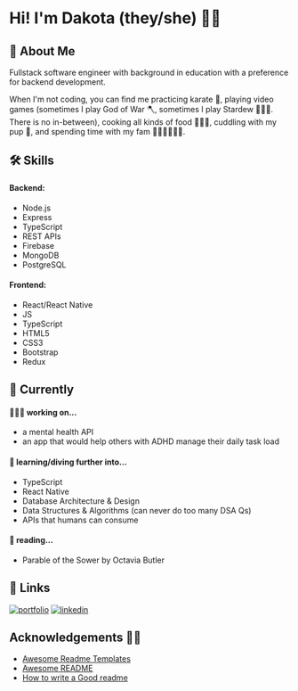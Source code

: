 # Hi! I'm Dakota (they/she) 👋🏽


## 🌈 About Me
Fullstack software engineer with background in education with a preference for backend development.

When I'm not coding, you can find me practicing karate 🥋, playing video games (sometimes I play God of War 🪓, sometimes I play Stardew 🧑🏽‍🌾. There is no in-between), cooking all kinds of food 🧑🏽‍🍳, cuddling with my pup 🐶, and spending time with my fam 👰🏻‍♀️🤵🏽🐶.



## 🛠 Skills

#### Backend:
- Node.js
- Express
- TypeScript
- REST APIs
- Firebase
- MongoDB
- PostgreSQL

#### Frontend:
- React/React Native
- JS
- TypeScript
- HTML5
- CSS3
- Bootstrap
- Redux

## 👾 Currently
#### 🧑🏽‍💻 working on...
- a mental health API
- an app that would help others with ADHD manage their daily task load

#### 🧠 learning/diving further into...
- TypeScript
- React Native
- Database Architecture & Design
- Data Structures & Algorithms (can never do too many DSA Qs)
- APIs that humans can consume

#### 📖 reading...
- Parable of the Sower by Octavia Butler
## 🔗 Links
[![portfolio](https://img.shields.io/badge/my_portfolio-000?style=for-the-badge&logo=ko-fi&logoColor=white)](https://www.dakotafabro.dev)
[![linkedin](https://img.shields.io/badge/linkedin-0A66C2?style=for-the-badge&logo=linkedin&logoColor=white)](https://www.linkedin.com/in/dakotafabro)


## Acknowledgements 👏🏽

 - [Awesome Readme Templates](https://awesomeopensource.com/project/elangosundar/awesome-README-templates)
 - [Awesome README](https://github.com/matiassingers/awesome-readme)
 - [How to write a Good readme](https://bulldogjob.com/news/449-how-to-write-a-good-readme-for-your-github-project)

